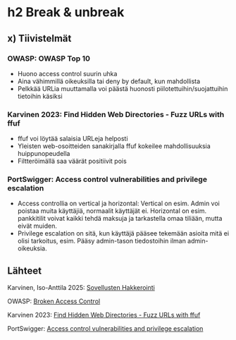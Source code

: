 # h2 Break & unbreak

## x) Tiivistelmät

### OWASP: OWASP Top 10

- Huono access control suurin uhka
- Aina vähimmillä oikeuksilla tai deny by default, kun mahdollista
- Pelkkää URLia muuttamalla voi päästä huonosti piilotettuihin/suojattuihin tietoihin käsiksi

### Karvinen 2023: Find Hidden Web Directories - Fuzz URLs with ffuf

- ffuf voi löytää salaisia URLeja helposti
- Yleisten web-osoitteiden sanakirjalla ffuf kokeilee mahdollisuuksia huippunopeudella
- Filtteröimällä saa väärät positiivit pois

### PortSwigger: Access control vulnerabilities and privilege escalation

- Access controllia on vertical ja horizontal: Vertical on esim. Admin voi poistaa muita käyttäjiä, normaalit käyttäjät ei. Horizontal on esim. pankkitilit voivat kaikki tehdä maksuja ja tarkastella omaa tiliään, mutta eivät muiden.
- Privilege escalation on sitä, kun käyttäjä pääsee tekemään asioita mitä ei olisi tarkoitus, esim. Pääsy admin-tason tiedostoihin ilman admin-oikeuksia.

## Lähteet

Karvinen, Iso-Anttila 2025: [Sovellusten Hakkerointi](https://terokarvinen.com/sovellusten-hakkerointi/#h2-break--unbreak-tero)

OWASP: [Broken Access Control](https://owasp.org/Top10/A01_2021-Broken_Access_Control/)

Karvinen 2023: [Find Hidden Web Directories - Fuzz URLs with ffuf](https://terokarvinen.com/2023/fuzz-urls-find-hidden-directories/)

PortSwigger: [Access control vulnerabilities and privilege escalation](https://portswigger.net/web-security/access-control)

